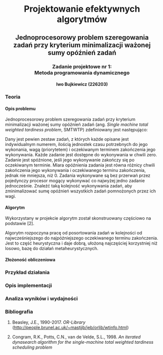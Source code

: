<center>

# Projektowanie efektywnych algorytmów

## Jednoprocesorowy problem szeregowania zadań przy kryterium minimalizacji ważonej sumy opóźnień zadań

### Zadanie projektowe nr 1:<br />Metoda programowania dynamicznego

#### Iwo Bujkiewicz (226203)

</center>

<div class="page-break"></div>

### Teoria

#### Opis problemu

Jednoprocesorowy problem szeregowania zadań przy kryterium minimalizacji ważonej sumy opóźnień zadań (ang. _Single machine total weighted tardiness problem_, SMTWTP) zdefiniowany jest następująco:

Dany jest pewien zestaw zadań, z których każde opisane jest indywidualnym numerem, ilością jednostek czasu potrzebnych do jego wykonania, wagą (priorytetem) i oczekiwanym terminem zakończenia jego wykonywania. Każde zadanie jest dostępne do wykonywania w chwili zero. Zadanie jest spóźnione, jeśli jego wykonywanie zakończy się po oczekiwanym terminie. Miara opóźnienia zadania jest równa różnicy chwili zakończenia jego wykonywania i oczekiwanego terminu zakończenia, jednak nie mniejsza, niż 0. Zadania wykonywane są bez przerwań przez pojedynczy procesor mogący wykonywać co najwyżej jedno zadanie jednocześnie. Znaleźć taką kolejność wykonywania zadań, aby zminimalizować sumę opóźnień wszystkich zadań pomnożonych przez ich wagi.

#### Algorytm

Wykorzystany w projekcie algorytm został skonstruowany częściowo na podstawie [2].

Algorytm rozpoczyna pracę od posortowania zadań w kolejności od najwcześniejszego do najpóźniejszego oczekiwanego terminu zakończenia. Jest to część heurystyczna i daje dobrą, ułożoną najczęściej korzystniej niż losowo, bazę do działań metaheurystycznych.



#### Złożoność obliczeniowa



### Przykład działania



### Opis implementacji



### Analiza wyników i wydajności



### Bibliografia

1. Beasley, J.E., 1990-2017. _OR-Library_ (http://people.brunel.ac.uk/~mastjjb/jeb/orlib/wtinfo.html)

1. Congram, R.K., Potts, C.N., van de Velde, S.L., 1998. _An iterated dynasearch algorithm for the single-machine total weighted tardiness scheduling problem_

